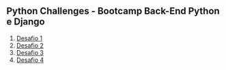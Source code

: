## Python Challenges - Bootcamp Back-End Python e Django

1. [Desafio 1](https://github.com/Ignacio-fabianamaria/challenges_python/tree/branch_desafio1)
2. [Desafio 2](https://github.com/Ignacio-fabianamaria/challenges_python/tree/branch_test)
3. [Desafio 3](https://github.com/Ignacio-fabianamaria/challenges_python/tree/branch_desafio3)
4. [Desafio 4](https://github.com/Ignacio-fabianamaria/challenges_python/tree/branch_desafio4)


